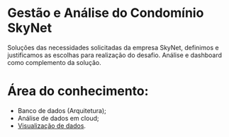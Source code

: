 # Gestão e Análise do Condomínio SkyNet

Soluções das necessidades solicitadas da empresa SkyNet, definimos e justificamos as escolhas para realização do desafio. Análise e dashboard como complemento da solução.

# Área do conhecimento: 
 - Banco de dados (Arquitetura);
 - Análise de dados em cloud;
 - [Visualização de dados](https://app.powerbi.com/view?r=eyJrIjoiOWQ3MzNkMjItMjkwYi00NGNiLTg2MGYtOTExNjc2ZjMyYzcyIiwidCI6IjRmYjFkMjM2LTNhNzctNGE4ZS1hN2E4LWExNmVjOGFhNDljMCJ9).
